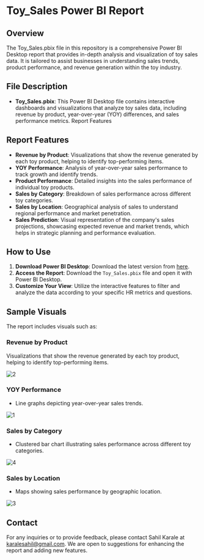 # Toy_Sales Power BI Report

## Overview
The Toy_Sales.pbix file in this repository is a comprehensive Power BI Desktop report that provides in-depth analysis and visualization of toy sales data. It is tailored to assist businesses in understanding sales trends, product performance, and revenue generation within the toy industry.

## File Description
- **Toy_Sales.pbix**: This Power BI Desktop file contains interactive dashboards and visualizations that analyze toy sales data, including revenue by product, year-over-year (YOY) differences, and sales performance metrics.
Report Features

## Report Features
- **Revenue by Product**: Visualizations that show the revenue generated by each toy product, helping to identify top-performing items.
- **YOY Performance**: Analysis of year-over-year sales performance to track growth and identify trends.
- **Product Performance**: Detailed insights into the sales performance of individual toy products.
- **Sales by Category**: Breakdown of sales performance across different toy categories.
- **Sales by Location**: Geographical analysis of sales to understand regional performance and market penetration.
- **Sales Prediction**: Visual representation of the company's sales projections, showcasing expected revenue and market trends, which helps in strategic planning and performance evaluation.

## How to Use
1. **Download Power BI Desktop**: Download the latest version from [here](https://powerbi.microsoft.com/desktop/).
2. **Access the Report**: Download the `Toy_Sales.pbix` file and open it with Power BI Desktop.
3. **Customize Your View**: Utilize the interactive features to filter and analyze the data according to your specific HR metrics and questions.

## Sample Visuals
The report includes visuals such as:

### Revenue by Product
Visualizations that show the revenue generated by each toy product, helping to identify top-performing items.

![2](https://github.com/user-attachments/assets/f60a3bc6-8f21-442b-a7a7-6832ee2da06c)


### YOY Performance
- Line graphs depicting year-over-year sales trends.

![1](https://github.com/user-attachments/assets/9ae965dd-e3ed-4847-951a-9bdbc675c7ab)



### Sales by Category
- Clustered bar chart illustrating sales performance across different toy categories.

![4](https://github.com/user-attachments/assets/29ae17b0-4a5a-4ce6-ad13-1806e110b477)


### Sales by Location
- Maps showing sales performance by geographic location.

![3](https://github.com/user-attachments/assets/418c1e71-1bd8-46d3-a8f3-15ba99ff9cb8)


## Contact
For any inquiries or to provide feedback, please contact Sahil Karale at karalesahil@gmail.com. We are open to suggestions for enhancing the report and adding new features.
